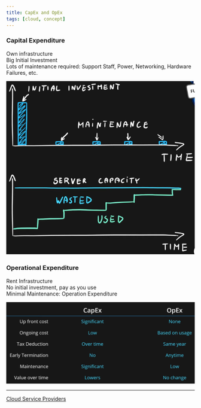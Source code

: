 ```yaml
---
title: CapEx and OpEx
tags: [cloud, concept]
---
```


### Capital Expenditure

Own infrastructure  
Big Initial Investment  
Lots of maintenance required: Support Staff, Power, Networking, Hardware Failures, etc.

![Capital Expenditure|400](images/capital-expenditure.png)

### Operational Expenditure

Rent Infrastructure  
No initial investment, pay as you use  
Minimal Maintenance: Operation Expenditure

![Capex and Opex|600](images/capex-and-opex.png)

---

[Cloud Service Providers](../../Cloud%20Service%20Providers.md)